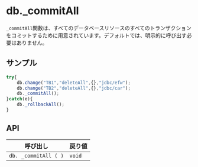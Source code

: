 # db._commitAll

`_commitAll`関数は、すべてのデータベースリソースのすべてのトランザクションをコミットするために用意されています。デフォルトでは、明示的に呼び出す必要はありません。

## サンプル

```javascript
try{
    db.change("TB1","deleteAll",{},"jdbc/efw");
    db.change("TB2","deleteAll",{},"jdbc/car");
    db._commitAll();
}catch(e){
    db._rollbackAll();
}
```

## API

| 呼び出し | 戻り値 |
|---|---|
| `db. _commitAll ( )` | `void` |